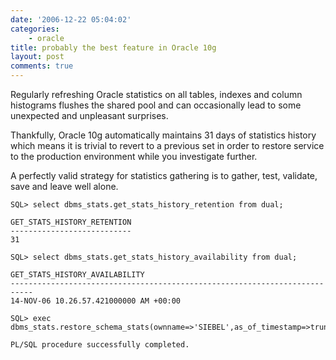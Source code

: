 ```yaml
---
date: '2006-12-22 05:04:02'
categories:
    - oracle
title: probably the best feature in Oracle 10g
layout: post
comments: true
---
```

Regularly refreshing Oracle statistics on all tables, indexes and column
histograms flushes the shared pool and can occasionally lead to some
unexpected and unpleasant surprises.

Thankfully, Oracle 10g automatically maintains 31 days of statistics
history which means it is trivial to revert to a previous set in order
to restore service to the production environment while you investigate
further.

A perfectly valid strategy for statistics gathering is to gather, test,
validate, save and leave well alone.


    SQL> select dbms_stats.get_stats_history_retention from dual;

    GET_STATS_HISTORY_RETENTION
    ---------------------------
    31

    SQL> select dbms_stats.get_stats_history_availability from dual;

    GET_STATS_HISTORY_AVAILABILITY
    ---------------------------------------------------------------------------
    14-NOV-06 10.26.57.421000000 AM +00:00

    SQL> exec dbms_stats.restore_schema_stats(ownname=>'SIEBEL',as_of_timestamp=>trunc(sysdate)-7)

    PL/SQL procedure successfully completed. 


